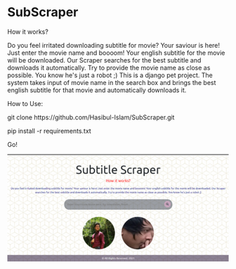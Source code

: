# SubScraper

How it works?

Do you feel irritated downloading subtitle for movie? Your saviour is here! Just enter the movie name and boooom! Your english subtitle for the movie will be downloaded. Our Scraper searches for the best subtitle and downloads it automatically. Try to provide the movie name as close as possible. You know he's just a robot ;)
This is a django pet project. The system takes input of movie name in the search box and brings the best english subtitle for that movie and automatically downloads it.

How to Use:

<p>git clone https://github.com/Hasibul-Islam/SubScraper.git</p>

<p>pip install -r requirements.txt</p>

Go!


![alt text](https://github.com/Hasibul-Islam/SubScraper/blob/main/static_in_env/Scrap/img/screenshot1.PNG?raw=true)

